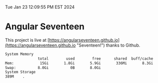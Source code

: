 Tue Jan 23 12:09:55 PM EST 2024

# Angular Seventeen


This project is live at [https://angularseventeen.github.io](https://angularseventeen.github.io "Seventeen!") thanks to Github.

```bash
System Memory
               total        used        free      shared  buff/cache   available
Mem:            15Gi       1.8Gi       5.9Gi       336Mi       8.3Gi        13Gi
Swap:          8.0Gi          0B       8.0Gi
System Storage
389M	.
```
```bash
